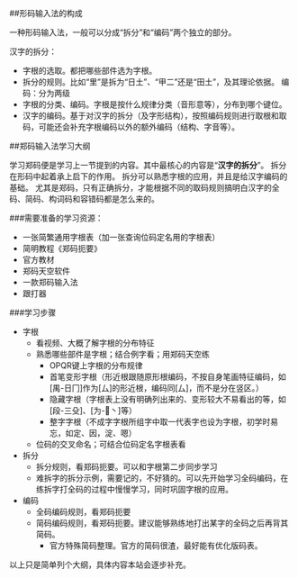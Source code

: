 <!---title:学习大纲-->

##形码输入法的构成

一种形码输入法，一般可以分成“拆分”和“编码”两个独立的部分。

汉字的拆分：
- 字根的选取。都把哪些部件选为字根。
- 拆分的规则。比如“里”是拆为“日土”、“甲二”还是“田土”，及其理论依据。
编码：分为两级
- 字根的分类、编码。字根是按什么规律分类（音形意等），分布到哪个键位。
- 汉字的编码。基于对汉字的拆分（及字形结构），按照编码规则进行取根和取码，可能还会补充字根编码以外的额外编码（结构、字音等）。

##郑码输入法学习大纲

学习郑码便是学习上一节提到的内容。其中最核心的内容是“**汉字的拆分**”。
拆分在形码中起着承上启下的作用。
拆分可以熟悉字根的应用，并且是给汉字编码的基础。
尤其是郑码，只有正确拆分，才能根据不同的取码规则搞明白汉字的全码、简码、构词码和容错码都是怎么来的。

###需要准备的学习资源：

- 一张简繁通用字根表（加一张查询位码定名用的字根表）
- 简明教程《郑码扼要》
- 官方教材
- 郑码天空软件
- 一款郑码输入法
- 跟打器

###学习步骤

+ 字根
	* 看视频、大概了解字根的分布特征
	* 熟悉哪些部件是字根；结合例字看；用郑码天空练
	    - OPQR键上字根的分布规律
	    - 首笔变形字根（形近根跟随原形根编码，不按自身笔画特征编码，如[禺-日冂]作为[厶]的形近根，编码同[厶]，而不是分在竖区。）
		- 隐藏字根（字根表上没有明确列出来的、变形较大不易看出的等，如[段-三殳]、[为-丶]等）
		- 整字字根（不成字字根所组字中取一代表字也设为字根，初学时易忘，如定、因，淀、嗯）
	* 位码的交叉命名；可结合位码定名字根表看
+ 拆分
	* 拆分规则，看郑码扼要。可以和字根第二步同步学习
	* 难拆字的拆分示例，需要记的，不好猜的。可以先开始学习全码编码，在练拆字打全码的过程中慢慢学习，同时巩固字根的应用。
+ 编码
	* 全码编码规则，看郑码扼要
	* 简码编码规则，看郑码扼要。建议能够熟练地打出某字的全码之后再背其简码。
		+ 官方特殊简码整理。官方的简码很渣，最好能有优化版码表。

以上只是简单列个大纲，具体内容本站会逐步补充。
